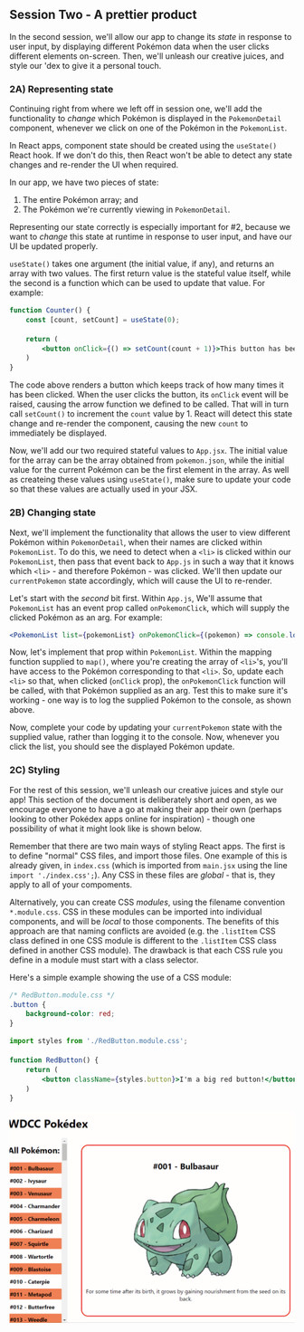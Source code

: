 ## Session Two - A prettier product
In the second session, we'll allow our app to change its *state* in response to user input, by displaying different Pokémon data when the user clicks different elements on-screen. Then, we'll unleash our creative juices, and style our 'dex to give it a personal touch.

### 2A) Representing state
Continuing right from where we left off in session one, we'll add the functionality to *change* which Pokémon is displayed in the `PokemonDetail` component, whenever we click on one of the Pokémon in the `PokemonList`.

In React apps, component state should be created using the `useState()` React hook. If we don't do this, then React won't be able to detect any state changes and re-render the UI when required.

In our app, we have two pieces of state:
1. The entire Pokémon array; and
2. The Pokémon we're currently viewing in `PokemonDetail`.

Representing our state correctly is especially important for #2, because we want to *change* this state at runtime in response to user input, and have our UI be updated properly.

`useState()` takes one argument (the initial value, if any), and returns an array with two values. The first return value is the stateful value itself, while the second is a function which can be used to update that value. For example:

```jsx
function Counter() {
    const [count, setCount] = useState(0);

    return (
        <button onClick={() => setCount(count + 1)}>This button has been clicked {count} times!</button>
    )
}
```

The code above renders a button which keeps track of how many times it has been clicked. When the user clicks the button, its `onClick` event will be raised, causing the arrow function we defined to be called. That will in turn call `setCount()` to increment the `count` value by 1. React will detect this state change and re-render the component, causing the new `count` to immediately be displayed.

Now, we'll add our two required stateful values to `App.jsx`. The initial value for the array can be the array obtained from `pokemon.json`, while the initial value for the current Pokémon can be the first element in the array. As well as createing these values using `useState()`, make sure to update your code so that these values are actually used in your JSX.

### 2B) Changing state
Next, we'll implement the functionality that allows the user to view different Pokémon within `PokemonDetail`, when their names are clicked within `PokemonList`. To do this, we need to detect when a `<li>` is clicked within our `PokemonList`, then pass that event back to `App.js` in such a way that it knows which `<li>` - and therefore Pokémon - was clicked. We'll then update our `currentPokemon` state accordingly, which will cause the UI to re-render.

Let's start with the *second* bit first. Within `App.js`, We'll assume that `PokemonList` has an event prop called `onPokemonClick`, which will supply the clicked Pokémon as an arg. For example:

```jsx
<PokemonList list={pokemonList} onPokemonClick={(pokemon) => console.log(pokemon)} />
```

Now, let's implement that prop within `PokemonList`.  Within the mapping function supplied to `map()`, where you're creating the array of `<li>`'s, you'll have access to the Pokémon corresponding to that `<li>`. So, update each `<li>` so that, when clicked (`onClick` prop), the `onPokemonClick` function will be called, with that Pokémon supplied as an arg. Test this to make sure it's working - one way is to log the supplied Pokémon to the console, as shown above.

Now, complete your code by updating your `currentPokemon` state with the supplied value, rather than logging it to the console. Now, whenever you click the list, you should see the displayed Pokémon update.

### 2C) Styling
For the rest of this session, we'll unleash our creative juices and style our app! This section of the document is deliberately short and open, as we encourage everyone to have a go at making their app their own (perhaps looking to other Pokédex apps online for inspiration) - though one possibility of what it might look like is shown below.

Remember that there are two main ways of styling React apps. The first is to define "normal" CSS files, and import those files. One example of this is already given, in `index.css` (which is imported from `main.jsx` using the line `import './index.css';`). Any CSS in these files are *global* - that is, they apply to all of your compoments.

Alternatively, you can create CSS *modules*, using the filename convention `*.module.css`. CSS in these modules can be imported into individual components, and will be *local* to those components. The benefits of this approach are that naming conflicts are avoided (e.g. the `.listItem` CSS class defined in one CSS module is different to the `.listItem` CSS class defined in another CSS module). The drawback is that each CSS rule you define in a module must start with a class selector.

Here's a simple example showing the use of a CSS module:

```css
/* RedButton.module.css */
.button {
    background-color: red;
}
```

```jsx
import styles from './RedButton.module.css';

function RedButton() {
    return (
        <button className={styles.button}>I'm a big red button!</button>
    )
}
```

![](./session-two-screenshot.gif)